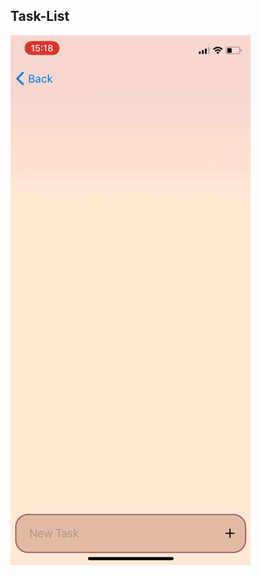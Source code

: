 ## Task-List

![Task List GIF](https://github.com/noymashat/Task-List/blob/master/assets/tasklist.gif)

